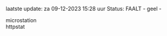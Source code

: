laatste update: 
za 09-12-2023 15:28   uur 
Status: FAALT - geel - 
<div class="service Y">microstation</div><div class="service G">httpstat</div>